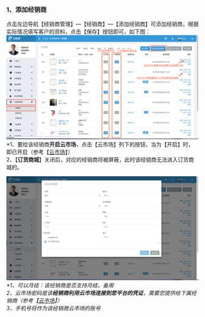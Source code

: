 ### 1、添加经销商

点击左边导航【经销商管理】—【经销商】—【添加经销商】可添加经销商，根据实际情况填写客户的资料，点击【保存】按钮即可，如下图：![](/assets/jxsgl-jxs-1.png)\*1、要给该经销商**开启云市场**，点击【云市场】列下的按钮，当为【开启】时，即已开启（参考【[云市场](/yun-shi-chang.md)】）  
  2、【**订货商城**】关闭后，对应的经销商将被屏蔽，此时该经销商无法进入订货商城的。

![](/assets/jxsgl-jxs-2.png)_\*1、可以月结：该经销商是否支持月结，备用  
  2、云市场密码是该**经销商利用云市场连接到您平台的凭证**，需要您提供给下属经销商（参考【_[_云市场_](/yun-shi-chang.md)_】）  
  3、手机号将作为该经销商云市场的账号_

